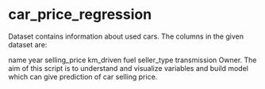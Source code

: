 # car_price_regression
Dataset contains information about used cars. The columns in the given dataset are:

name
year
selling_price
km_driven
fuel
seller_type
transmission
Owner.
The aim of this script is to understand and visualize variables and build model which can give prediction of car selling price.
